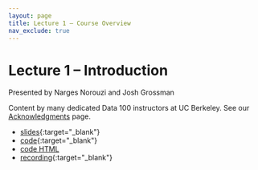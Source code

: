 ```yaml
---
layout: page
title: Lecture 1 – Course Overview
nav_exclude: true
---
```


# Lecture 1 – Introduction

Presented by Narges Norouzi and Josh Grossman

Content by many dedicated Data 100 instructors at UC Berkeley. See our [Acknowledgments](../../acks) page.

- [slides](https://docs.google.com/presentation/d/1tvVX7vcmqnCE5c0zhnYcZisJT9rJGWCAZVc3dkDf8ao/edit?usp=sharing){:target="_blank"}
- [code](https://data100.datahub.berkeley.edu/hub/user-redirect/git-pull?repo=https%3A%2F%2Fgithub.com%2FDS-100%2Fsp25-student&urlpath=lab%2Ftree%2Fsp25-student%2Flecture%2Flec01%2Flec01.ipynb&branch=main){:target="_blank"}
- [code HTML](../../resources/assets/lectures/lec01/lec01.html)
- [recording](https://youtu.be/-y9dkhWO4W4){:target="_blank"} 